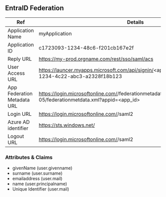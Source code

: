 ## EntraID Federation

| Ref    | Details |
| -------- | ------- |
| Application Name | myApplication |
| Application ID | c1723093-1234-48c6-f201cb167e2f |
| Reply URL | https://my-prod.orgname.com/rest/sso/saml/acs |
| User Access URL | https://launcer.myapps.microsoft.com/api/signin/<app_id>?/tenantID=728930wb-1234-4c22-abc3-a2328f18b123 |
| App Federation Metadata URL | https://login.microsoftonline.com/<tenantID>/federationmetadata/2007-05/federationmetdata.xml?appid=<app_id> |
| Login URL | https://login.microsoftonline.com/<tenantID>/saml2 |
| Azure AD identifier | https://sts.windows.net/<tenantID> |
| Logout URL | https://login.microsoftonline.com/<tenantID>/saml2 |


### Attributes & Claims
- givenName (user.givenname)
- surname (user.surname)
- emailaddress (user.mail)
- name (user.principalname)
- Unique Identifier (user.mail)
